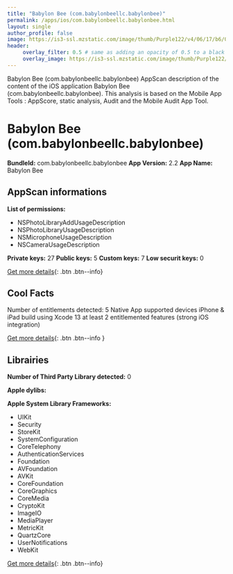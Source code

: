```yaml
---
title: "Babylon Bee (com.babylonbeellc.babylonbee)"
permalink: /apps/ios/com.babylonbeellc.babylonbee.html
layout: single
author_profile: false
image: https://is3-ssl.mzstatic.com/image/thumb/Purple122/v4/06/17/b6/0617b6d8-662c-3862-b518-6729f24c3111/AppIconBee-0-1x_U007emarketing-0-7-0-85-220.png/512x512bb.jpg
header: 
     overlay_filter: 0.5 # same as adding an opacity of 0.5 to a black background
     overlay_image: https://is3-ssl.mzstatic.com/image/thumb/Purple122/v4/06/17/b6/0617b6d8-662c-3862-b518-6729f24c3111/AppIconBee-0-1x_U007emarketing-0-7-0-85-220.png/512x512bb.jpg
---
```

Babylon Bee (com.babylonbeellc.babylonbee) AppScan description of the content of the iOS application Babylon Bee (com.babylonbeellc.babylonbee). This analysis is based on the Mobile App Tools : AppScore, static analysis, Audit and the Mobile Audit App Tool.

# Babylon Bee (com.babylonbeellc.babylonbee)

**BundleId:** com.babylonbeellc.babylonbee
**App Version:** 2.2
**App Name:** Babylon Bee


## AppScan informations 

**List of permissions:** 
- NSPhotoLibraryAddUsageDescription
- NSPhotoLibraryUsageDescription
- NSMicrophoneUsageDescription
- NSCameraUsageDescription
  
  
**Private keys:** 27
**Public keys:** 5
**Custom keys:** 7
**Low securit keys:** 0
  
[Get more details](/pricing.html){: .btn .btn--info}

## Cool Facts

Number of entitlements detected: 5
Native App
supported devices iPhone & iPad
build using Xcode 13
at least 2 entitlemented features (strong iOS integration)
  
[Get more details](/pricing.html){: .btn .btn--info }

## Librairies 
**Number of Third Party Library detected:** 0


**Apple dylibs:**


**Apple System Library Frameworks:**
- UIKit
- Security
- StoreKit
- SystemConfiguration
- CoreTelephony
- AuthenticationServices
- Foundation
- AVFoundation
- AVKit
- CoreFoundation
- CoreGraphics
- CoreMedia
- CryptoKit
- ImageIO
- MediaPlayer
- MetricKit
- QuartzCore
- UserNotifications
- WebKit


  
[Get more details](/pricing.html){: .btn .btn--info}

